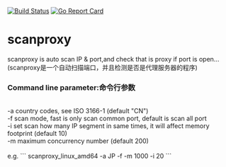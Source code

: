 [![Build Status](https://travis-ci.org/JimYJ/scanproxy.svg?branch=master)](https://travis-ci.org/JimYJ/scanproxy)
[![Go Report Card](https://goreportcard.com/badge/github.com/JimYJ/scanproxy)](https://goreportcard.com/report/github.com/JimYJ/scanproxy)

# scanproxy
scanproxy is auto scan IP &amp; port,and check that is proxy if port is open...(scanproxy是一个自动扫描端口，并且检测是否是代理服务器的程序)

### Command line parameter:命令行参数
<br>
  -a  country codes, see ISO 3166-1 (default "CN")<br>
  -f  scan mode, fast is only scan common port, default is scan all port<br>
  -i  set scan how many IP segment in same times, it will affect memory footprint (default 10)<br>
  -m  maximum concurrency number (default 200)<br>
<br>
 e.g.
  ```
  scanproxy_linux_amd64 -a JP -f -m 1000 -i 20
  ``` 
